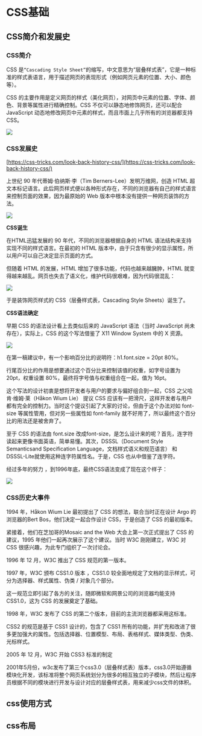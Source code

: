 # CSS基础
## CSS简介和发展史
### CSS简介
CSS 是`“Cascading Style Sheet”`的缩写，中文意思为“层叠样式表”，它是一种标准的样式表语言，用于描述网页的表现形式（例如网页元素的位置、大小、颜色等）。

CSS 的主要作用是定义网页的样式（美化网页），对网页中元素的位置、字体、颜色、背景等属性进行精确控制。CSS 不仅可以静态地修饰网页，还可以配合 JavaScript 动态地修改网页中元素的样式，而且市面上几乎所有的浏览器都支持 CSS。

![](/94.png)

### CSS发展史
[https://css-tricks.com/look-back-history-css/](https://css-tricks.com/look-back-history-css/)

上世纪 90 年代蒂姆·伯纳斯·李（Tim Berners-Lee）发明万维网，创造 HTML 超文本标记语言。此后网页样式便以各种形式存在，不同的浏览器有自己的样式语言来控制页面的效果，因为最原始的 Web 版本中根本没有提供一种网页装饰的方法。

![](/95.png)

**CSS诞生**

在HTML迅猛发展的 90 年代，不同的浏览器根据自身的 HTML 语法结构来支持实现不同的样式语言。在最初的 HTML 版本中，由于只含有很少的显示属性，所以用户可以自己决定显示页面的方式。

但随着 HTML 的发展，HTML 增加了很多功能，代码也越来越臃肿，HTML 就变得越来越乱。网页也失去了语义化，维护代码很艰难，因为代码很混乱：

![](/96.png)

于是装饰网页样式的 CSS（层叠样式表，Cascading Style Sheets）诞生了。

**CSS语法确定**

早期 CSS 的语法设计看上去类似后来的 JavaScript 语法（当时 JavaScript 尚未存在），实际上，CSS 的这个写法借鉴了 X11 Window System 中的 X 资源。

![](/97.png)

在第一稿建议中，有一个影响百分比的说明符：h1.font.size = 20pt 80%。

行尾百分比的作用是想要通过这个百分比来控制该值的权重，如字号设置为 20pt，权重设置 80%，最终将字号值与权重组合在一起，值为 16pt。

这个写法的设计初衷是想将开发者与用户的要求与偏好组合到一起，CSS 之父哈肯·维姆·莱（Håkon Wium Lie） 提议 CSS 应该有一把滑尺，这样开发者与用户都有完全的控制力。当时这个提议引起了大家的讨论，但由于这个办法对如 font-size 等属性管用，但对另一些属性如 font-family 就不好用了，所以最终这个百分比的用法还是被舍弃了。

至于 CSS 的语法由 font.size 改成font-size，是怎么设计来的呢？首先，连字符读起来更像书面英语，简单易懂。其次，DSSSL（Document Style Semanticsand Specification Language，文档样式语义和规范语言） 和 DSSSL-Lite就使用这种连字符属性名。于是，CSS 也从中借鉴了连字符。

经过多年的努力 ，到1996年底，最终CSS语法变成了现在这个样子：

![](/98.png)

### CSS历史大事件

1994 年，Håkon Wium Lie 最初提出了 CSS 的想法，联合当时正在设计 Argo 的浏览器的Bert Bos，他们决定一起合作设计 CSS，于是创造了 CSS 的最初版本。

紧接着，他们在芝加哥的Mosaic and the Web 大会上第一次正式提出了 CSS 的建议，1995 年他们一起再次展示了这个建议。当时 W3C 刚刚建立，W3C 对 CSS 很感兴趣，为此专门组织了一次讨论会。

1996 年 12 月，W3C 推出了 CSS 规范的第一版本。

1997 年，W3C 颁布 CSS1.0 版本 ，CSS1.0 较全面地规定了文档的显示样式，可分为选择器、样式属性、伪类 / 对象几个部分。

这一规范立即引起了各方的关注，随即微软和网景公司的浏览器均能支持 CSS1.0，这为 CSS 的发展奠定了基础。

1998 年，W3C 发布了 CSS 的第二个版本，目前的主流浏览器都采用这标准。

CSS2 的规范是基于 CSS1 设计的，包含了 CSS1 所有的功能，并扩充和改进了很多更加强大的属性。包括选择器、位置模型、布局、表格样式、媒体类型、伪类、光标样式。

2005 年 12 月，W3C 开始 CSS3 标准的制定

2001年5月份，w3c发布了第三个css3.0（层叠样式表）版本，css3.0开始遵循模块化开发，该标准将整个网页系统划分为很多的相互独立的子模块，然后让程序员根据不同的模块进行开发与设计对应的层叠样式表，用来减少css文件的体积。

## css使用方式
## css布局